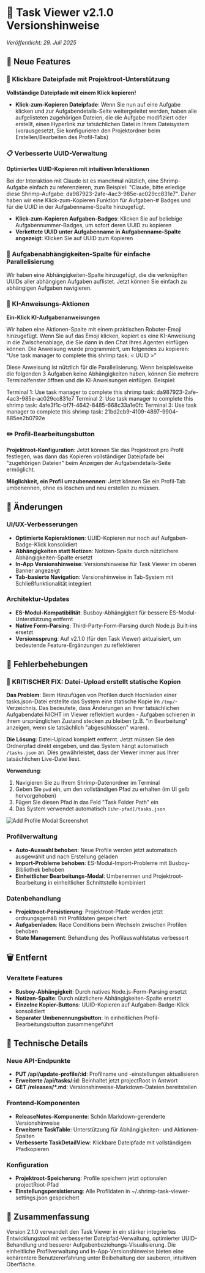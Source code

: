 # 🚀 Task Viewer v2.1.0 Versionshinweise

*Veröffentlicht: 29. Juli 2025*

## 🎉 Neue Features

### 🔗 Klickbare Dateipfade mit Projektroot-Unterstützung
**Vollständige Dateipfade mit einem Klick kopieren!**

- **Klick-zum-Kopieren Dateipfade**: Wenn Sie nun auf eine Aufgabe klicken und zur Aufgabendetails-Seite weitergeleitet werden, haben alle aufgelisteten zugehörigen Dateien, die die Aufgabe modifiziert oder erstellt, einen Hyperlink zur tatsächlichen Datei in Ihrem Dateisystem (vorausgesetzt, Sie konfigurieren den Projektordner beim Erstellen/Bearbeiten des Profil-Tabs)

### 📋 Verbesserte UUID-Verwaltung
**Optimiertes UUID-Kopieren mit intuitiven Interaktionen**

Bei der Interaktion mit Claude ist es manchmal nützlich, eine Shrimp-Aufgabe einfach zu referenzieren, zum Beispiel:
"Claude, bitte erledige diese Shrimp-Aufgabe: da987923-2afe-4ac3-985e-ac029cc831e7". Daher haben wir eine Klick-zum-Kopieren Funktion für Aufgaben-# Badges und für die UUID in der Aufgabenname-Spalte hinzugefügt.

- **Klick-zum-Kopieren Aufgaben-Badges**: Klicken Sie auf beliebige Aufgabennummer-Badges, um sofort deren UUID zu kopieren
- **Verkettete UUID unter Aufgabenname in Aufgabenname-Spalte angezeigt**: Klicken Sie auf UUID zum Kopieren

### 🔄 Aufgabenabhängigkeiten-Spalte für einfache Parallelisierung

Wir haben eine Abhängigkeiten-Spalte hinzugefügt, die die verknüpften UUIDs aller abhängigen Aufgaben auflistet. Jetzt können Sie einfach zu abhängigen Aufgaben navigieren.

### 🤖 KI-Anweisungs-Aktionen
**Ein-Klick KI-Aufgabenanweisungen**

Wir haben eine Aktionen-Spalte mit einem praktischen Roboter-Emoji hinzugefügt. Wenn Sie auf das Emoji klicken, kopiert es eine KI-Anweisung in die Zwischenablage, die Sie dann in den Chat Ihres Agenten einfügen können. Die Anweisung wurde programmiert, um folgendes zu kopieren: "Use task manager to complete this shrimp task: < UUID >"

Diese Anweisung ist nützlich für die Parallelisierung. Wenn beispielsweise die folgenden 3 Aufgaben keine Abhängigkeiten haben, können Sie mehrere Terminalfenster öffnen und die KI-Anweisungen einfügen. Beispiel:

Terminal 1: Use task manager to complete this shrimp task: da987923-2afe-4ac3-985e-ac029cc831e7
Terminal 2: Use task manager to complete this shrimp task: 4afe3f1c-bf7f-4642-8485-668c33a1e0fc
Terminal 3: Use task manager to complete this shrimp task: 21bd2cb9-4109-4897-9904-885ee2b0792e

### ✏️ Profil-Bearbeitungsbutton

**Projektroot-Konfiguration**: Jetzt können Sie das Projektroot pro Profil festlegen, was dann das Kopieren vollständiger Dateipfade bei "zugehörigen Dateien" beim Anzeigen der Aufgabendetails-Seite ermöglicht.

**Möglichkeit, ein Profil umzubenennen**: Jetzt können Sie ein Profil-Tab umbenennen, ohne es löschen und neu erstellen zu müssen.

## 🔄 Änderungen

### UI/UX-Verbesserungen
- **Optimierte Kopieraktionen**: UUID-Kopieren nur noch auf Aufgaben-Badge-Klick konsolidiert
- **Abhängigkeiten statt Notizen**: Notizen-Spalte durch nützlichere Abhängigkeiten-Spalte ersetzt
- **In-App Versionshinweise**: Versionshinweise für Task Viewer im oberen Banner angezeigt
- **Tab-basierte Navigation**: Versionshinweise in Tab-System mit Schließfunktionalität integriert

### Architektur-Updates
- **ES-Modul-Kompatibilität**: Busboy-Abhängigkeit für bessere ES-Modul-Unterstützung entfernt
- **Native Form-Parsing**: Third-Party-Form-Parsing durch Node.js Built-ins ersetzt
- **Versionssprung**: Auf v2.1.0 (für den Task Viewer) aktualisiert, um bedeutende Feature-Ergänzungen zu reflektieren

## 🐛 Fehlerbehebungen

### 🚨 KRITISCHER FIX: Datei-Upload erstellt statische Kopien
**Das Problem**: Beim Hinzufügen von Profilen durch Hochladen einer tasks.json-Datei erstellte das System eine statische Kopie im `/tmp/`-Verzeichnis. Das bedeutete, dass Änderungen an Ihrer tatsächlichen Aufgabendatei NICHT im Viewer reflektiert wurden - Aufgaben schienen in ihrem ursprünglichen Zustand stecken zu bleiben (z.B. "in Bearbeitung" anzeigen, wenn sie tatsächlich "abgeschlossen" waren).

**Die Lösung**: Datei-Upload komplett entfernt. Jetzt müssen Sie den Ordnerpfad direkt eingeben, und das System hängt automatisch `/tasks.json` an. Dies gewährleistet, dass der Viewer immer aus Ihrer tatsächlichen Live-Datei liest.

**Verwendung**:
1. Navigieren Sie zu Ihrem Shrimp-Datenordner im Terminal
2. Geben Sie `pwd` ein, um den vollständigen Pfad zu erhalten (im UI gelb hervorgehoben)
3. Fügen Sie diesen Pfad in das Feld "Task Folder Path" ein
4. Das System verwendet automatisch `[ihr-pfad]/tasks.json`

![Add Profile Modal Screenshot](/releases/add-profile-modal.png)

### Profilverwaltung
- **Auto-Auswahl behoben**: Neue Profile werden jetzt automatisch ausgewählt und nach Erstellung geladen
- **Import-Probleme behoben**: ES-Modul-Import-Probleme mit Busboy-Bibliothek behoben
- **Einheitlicher Bearbeitungs-Modal**: Umbenennen und Projektroot-Bearbeitung in einheitlicher Schnittstelle kombiniert

### Datenbehandlung
- **Projektroot-Persistierung**: Projektroot-Pfade werden jetzt ordnungsgemäß mit Profildaten gespeichert
- **Aufgabenladen**: Race Conditions beim Wechseln zwischen Profilen behoben
- **State Management**: Behandlung des Profilauswahlstatus verbessert

## 🗑️ Entfernt

### Veraltete Features
- **Busboy-Abhängigkeit**: Durch natives Node.js-Form-Parsing ersetzt
- **Notizen-Spalte**: Durch nützlichere Abhängigkeiten-Spalte ersetzt
- **Einzelne Kopier-Buttons**: UUID-Kopieren auf Aufgaben-Badge-Klick konsolidiert
- **Separater Umbenennungsbutton**: In einheitlichen Profil-Bearbeitungsbutton zusammengeführt

## 📝 Technische Details

### Neue API-Endpunkte
- **PUT /api/update-profile/:id**: Profilname und -einstellungen aktualisieren
- **Erweiterte /api/tasks/:id**: Beinhaltet jetzt projectRoot in Antwort
- **GET /releases/*.md**: Versionshinweise-Markdown-Dateien bereitstellen

### Frontend-Komponenten
- **ReleaseNotes-Komponente**: Schön Markdown-gerenderte Versionshinweise
- **Erweiterte TaskTable**: Unterstützung für Abhängigkeiten- und Aktionen-Spalten
- **Verbesserte TaskDetailView**: Klickbare Dateipfade mit vollständigem Pfadkopieren

### Konfiguration
- **Projektroot-Speicherung**: Profile speichern jetzt optionalen projectRoot-Pfad
- **Einstellungspersistierung**: Alle Profildaten in ~/.shrimp-task-viewer-settings.json gespeichert

## 🎯 Zusammenfassung

Version 2.1.0 verwandelt den Task Viewer in ein stärker integriertes Entwicklungstool mit verbesserter Dateipfad-Verwaltung, optimierter UUID-Behandlung und besserer Aufgabenbeziehungs-Visualisierung. Die einheitliche Profilverwaltung und In-App-Versionshinweise bieten eine kohärentere Benutzererfahrung unter Beibehaltung der sauberen, intuitiven Oberfläche.
